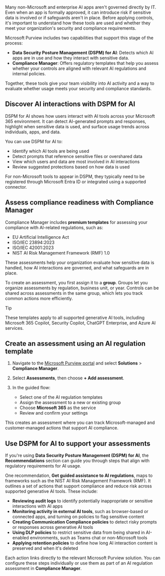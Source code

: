 Many non-Microsoft and enterprise AI apps aren't governed directly by IT. Even when an app is formally approved, it can introduce risk if sensitive data is involved or if safeguards aren't in place. Before applying controls, it's important to understand how these tools are used and whether they meet your organization's security and compliance requirements.

Microsoft Purview includes two capabilities that support this stage of the process:

- **Data Security Posture Management (DSPM) for AI**: Detects which AI apps are in use and how they interact with sensitive data.
- **Compliance Manager**: Offers regulatory templates that help you assess whether your controls are aligned with relevant AI regulations and internal policies.

Together, these tools give your team visibility into AI activity and a way to evaluate whether usage meets your security and compliance standards.

## Discover AI interactions with DSPM for AI

DSPM for AI shows how users interact with AI tools across your Microsoft 365 environment. It can detect AI-generated prompts and responses, highlight when sensitive data is used, and surface usage trends across individuals, apps, and data.

You can use DSPM for AI to:

- Identify which AI tools are being used
- Detect prompts that reference sensitive files or overshared data
- View which users and data are most involved in AI interactions
- Review suggested protections based on how data is used

For non-Microsoft tools to appear in DSPM, they typically need to be registered through Microsoft Entra ID or integrated using a supported connector.

## Assess compliance readiness with Compliance Manager

Compliance Manager includes **premium templates** for assessing your compliance with AI-related regulations, such as:

- EU Artificial Intelligence Act
- ISO/IEC 23894:2023
- ISO/IEC 42001:2023
- NIST AI Risk Management Framework (RMF) 1.0

These assessments help your organization evaluate how sensitive data is handled, how AI interactions are governed, and what safeguards are in place.

To create an assessment, you first assign it to a **group**. Groups let you organize assessments by regulation, business unit, or year. Controls can be shared across assessments in the same group, which lets you track common actions more efficiently.

> [!TIP]
> These templates apply to all supported generative AI tools, including Microsoft 365 Copilot, Security Copilot, ChatGPT Enterprise, and Azure AI services.

## Create an assessment using an AI regulation template

1. Navigate to the [Microsoft Purview portal](https://purview.microsoft.com/?azure-portal=true) and select **Solutions** > **Compliance Manager**.
1. Select **Assessments**, then choose **+ Add assessment**.
1. In the guided flow:

   - Select one of the AI regulation templates
   - Assign the assessment to a new or existing group
   - Choose **Microsoft 365** as the service
   - Review and confirm your settings

This creates an assessment where you can track Microsoft-managed and customer-managed actions that support AI compliance.

## Use DSPM for AI to support your assessments

If you're using **Data Security Posture Management (DSPM) for AI**, the **Recommendations** section can guide you through steps that align with regulatory requirements for AI usage.

One recommendation, **Get guided assistance to AI regulations**, maps to frameworks such as the NIST AI Risk Management Framework (RMF). It outlines a set of actions that support compliance and reduce risk across supported generative AI tools. These include:

- **Reviewing audit logs** to identify potentially inappropriate or sensitive interactions with AI apps
- **Monitoring activity in external AI tools**, such as browser-based or connected apps, and turning on policies to flag sensitive content
- **Creating Communication Compliance policies** to detect risky prompts or responses across generative AI tools
- **Using DLP policies** to restrict sensitive data from being shared in AI-enabled environments, such as Teams chat or non-Microsoft tools
- **Applying retention policies** to define how long AI interaction content is preserved and when it's deleted

Each action links directly to the relevant Microsoft Purview solution. You can configure these steps individually or use them as part of an AI regulation assessment in **Compliance Manager**.
